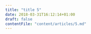 ```yaml
---
title: "title 5"
date: 2018-03-31T16:12:14+01:00
draft: false
contentFile: "content/articles/5.md"
---
```


